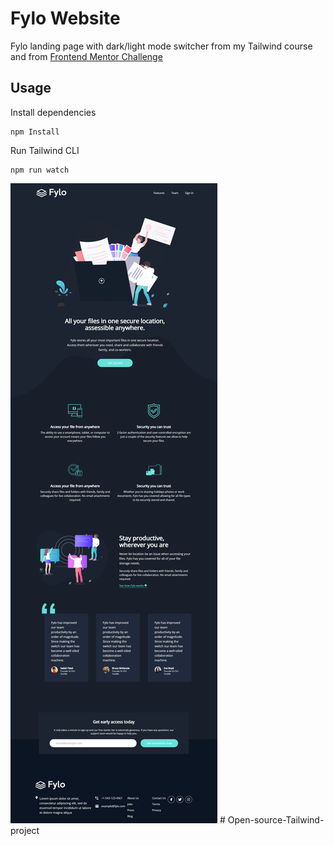 # Fylo Website

Fylo landing page with dark/light mode switcher from my Tailwind course and from [Frontend Mentor Challenge](https://www.frontendmentor.io/challenges/loopstudios-landing-page-N88J5Onjw)

## Usage

Install dependencies

```
npm Install
```

Run Tailwind CLI

```
npm run watch
```

![Alt text](images/fylo.png)
#   O p e n - s o u r c e - T a i l w i n d - p r o j e c t 
 
 